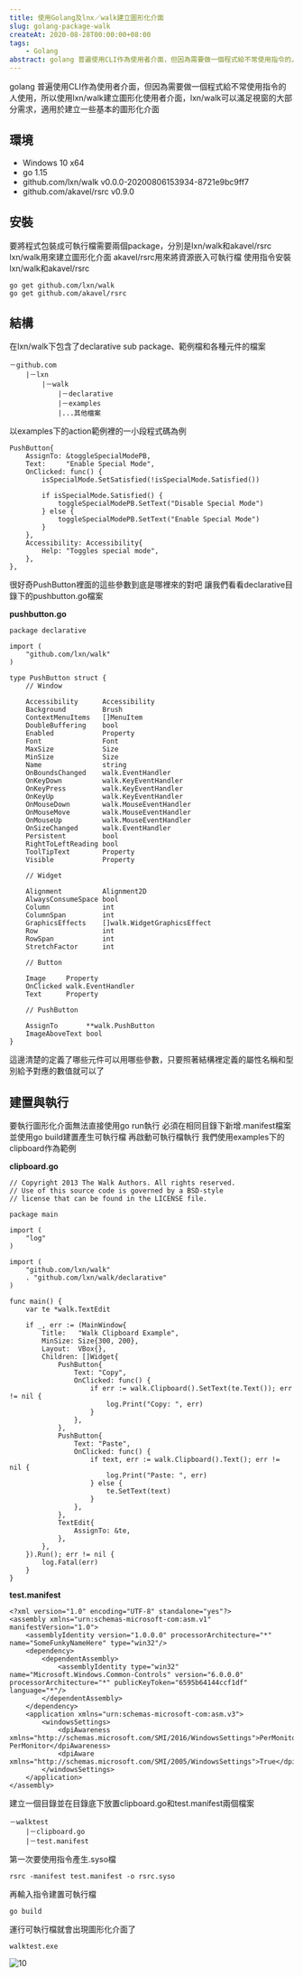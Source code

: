```yaml
---
title: 使用Golang及lnx／walk建立圖形化介面
slug: golang-package-walk
createAt: 2020-08-28T00:00:00+08:00
tags:
    - Golang
abstract: golang 普遍使用CLI作為使用者介面，但因為需要做一個程式給不常使用指令的人使用，所以使用lxn/walk建立圖形化使用者介面，lxn/walk可以滿足視窗的大部分需求，適用於建立一些基本的圖形化介面
---
```


golang 普遍使用CLI作為使用者介面，但因為需要做一個程式給不常使用指令的人使用，所以使用lxn/walk建立圖形化使用者介面，lxn/walk可以滿足視窗的大部分需求，適用於建立一些基本的圖形化介面

## 環境
- Windows 10 x64
- go 1.15
- github.com/lxn/walk v0.0.0-20200806153934-8721e9bc9ff7
- github.com/akavel/rsrc v0.9.0

## 安裝
要將程式包裝成可執行檔需要兩個package，分別是lxn/walk和akavel/rsrc
lxn/walk用來建立圖形化介面
akavel/rsrc用來將資源嵌入可執行檔
使用指令安裝lxn/walk和akavel/rsrc
```
go get github.com/lxn/walk
go get github.com/akavel/rsrc
```

## 結構
在lxn/walk下包含了declarative sub package、範例檔和各種元件的檔案
```
－github.com
    |－lxn
        |－walk
            |－declarative
            |－examples
            |...其他檔案
```
以examples下的action範例裡的一小段程式碼為例
```
PushButton{
    AssignTo: &toggleSpecialModePB,
    Text:     "Enable Special Mode",
    OnClicked: func() {
        isSpecialMode.SetSatisfied(!isSpecialMode.Satisfied())

        if isSpecialMode.Satisfied() {
            toggleSpecialModePB.SetText("Disable Special Mode")
        } else {
            toggleSpecialModePB.SetText("Enable Special Mode")
        }
    },
    Accessibility: Accessibility{
        Help: "Toggles special mode",
    },
},
```
很好奇PushButton裡面的這些參數到底是哪裡來的對吧
讓我們看看declarative目錄下的pushbutton.go檔案  

**pushbutton.go**
```
package declarative

import (
    "github.com/lxn/walk"
)

type PushButton struct {
    // Window

    Accessibility      Accessibility
    Background         Brush
    ContextMenuItems   []MenuItem
    DoubleBuffering    bool
    Enabled            Property
    Font               Font
    MaxSize            Size
    MinSize            Size
    Name               string
    OnBoundsChanged    walk.EventHandler
    OnKeyDown          walk.KeyEventHandler
    OnKeyPress         walk.KeyEventHandler
    OnKeyUp            walk.KeyEventHandler
    OnMouseDown        walk.MouseEventHandler
    OnMouseMove        walk.MouseEventHandler
    OnMouseUp          walk.MouseEventHandler
    OnSizeChanged      walk.EventHandler
    Persistent         bool
    RightToLeftReading bool
    ToolTipText        Property
    Visible            Property

    // Widget

    Alignment          Alignment2D
    AlwaysConsumeSpace bool
    Column             int
    ColumnSpan         int
    GraphicsEffects    []walk.WidgetGraphicsEffect
    Row                int
    RowSpan            int
    StretchFactor      int

    // Button

    Image     Property
    OnClicked walk.EventHandler
    Text      Property

    // PushButton

    AssignTo       **walk.PushButton
    ImageAboveText bool
}
```
這邊清楚的定義了哪些元件可以用哪些參數，只要照著結構裡定義的屬性名稱和型別給予對應的數值就可以了

## 建置與執行

要執行圖形化介面無法直接使用go run執行
必須在相同目錄下新增.manifest檔案並使用go build建置產生可執行檔
再啟動可執行檔執行
我們使用examples下的clipboard作為範例  

**clipboard.go**
```
// Copyright 2013 The Walk Authors. All rights reserved.
// Use of this source code is governed by a BSD-style
// license that can be found in the LICENSE file.

package main

import (
    "log"
)

import (
    "github.com/lxn/walk"
    . "github.com/lxn/walk/declarative"
)

func main() {
    var te *walk.TextEdit

    if _, err := (MainWindow{
        Title:   "Walk Clipboard Example",
        MinSize: Size{300, 200},
        Layout:  VBox{},
        Children: []Widget{
            PushButton{
                Text: "Copy",
                OnClicked: func() {
                    if err := walk.Clipboard().SetText(te.Text()); err != nil {
                        log.Print("Copy: ", err)
                    }
                },
            },
            PushButton{
                Text: "Paste",
                OnClicked: func() {
                    if text, err := walk.Clipboard().Text(); err != nil {
                        log.Print("Paste: ", err)
                    } else {
                        te.SetText(text)
                    }
                },
            },
            TextEdit{
                AssignTo: &te,
            },
        },
    }).Run(); err != nil {
        log.Fatal(err)
    }
}
```
**test.manifest**
```
<?xml version="1.0" encoding="UTF-8" standalone="yes"?>
<assembly xmlns="urn:schemas-microsoft-com:asm.v1" manifestVersion="1.0">
    <assemblyIdentity version="1.0.0.0" processorArchitecture="*" name="SomeFunkyNameHere" type="win32"/>
    <dependency>
        <dependentAssembly>
            <assemblyIdentity type="win32" name="Microsoft.Windows.Common-Controls" version="6.0.0.0" processorArchitecture="*" publicKeyToken="6595b64144ccf1df" language="*"/>
        </dependentAssembly>
    </dependency>
    <application xmlns="urn:schemas-microsoft-com:asm.v3">
        <windowsSettings>
            <dpiAwareness xmlns="http://schemas.microsoft.com/SMI/2016/WindowsSettings">PerMonitorV2, PerMonitor</dpiAwareness>
            <dpiAware xmlns="http://schemas.microsoft.com/SMI/2005/WindowsSettings">True</dpiAware>
        </windowsSettings>
    </application>
</assembly>
```
建立一個目錄並在目錄底下放置clipboard.go和test.manifest兩個檔案
```
－walktest
    |－clipboard.go
    |－test.manifest
```
第一次要使用指令產生.syso檔
```
rsrc -manifest test.manifest -o rsrc.syso
```
再輸入指令建置可執行檔
```
go build
```
運行可執行檔就會出現圖形化介面了
```
walktest.exe
```
![10](./assets/10.png)